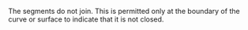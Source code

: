 The segments do not join. This is permitted only at the boundary of the curve or
surface to indicate that it is not closed.